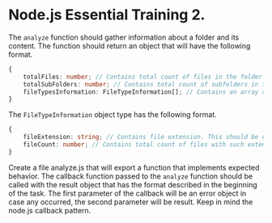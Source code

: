# Node.js Essential Training 2.

The `analyze` function should gather information about a folder and its content.
The function should return an object that will have the following format.

```typescript
{
    totalFiles: number; // Contains total count of files in the folder and all its sub-folders.
    totalSubFolders: number; // Contains total count of subfolders in the folder and all its sub-folders.
    fileTypesInformation: FileTypeInformation[]; // Contains an array of FileTypeInformation objects that are described below.
}
```


The `FileTypeInformation` object type has the following format.

```typescript
{
    fileExtension: string; // Contains file extension. This should be unique in the whole fileTypesInformation array.
    fileCount: number; // Contains total count of files with such extension in the folder and all its sub-folders.
}
```
Create a file analyze.js that will export a function that implements expected behavior.
The callback function passed to the `analyze` function should be called with the result object that has the format described in the beginning of the task.
The first parameter of the callback will be an error object in case any occurred, the second parameter will be result.
Keep in mind the node.js callback pattern.  